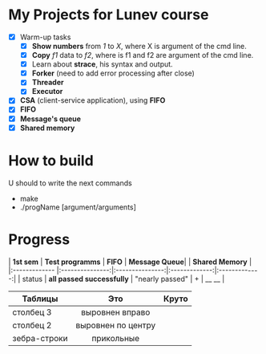# My Projects for Lunev course

- [X] Warm-up tasks
    - [X] __Show numbers__ from _1_ to _X_, where X is argument of the cmd line.
    - [X] __Copy__ _f1_ data to _f2_, where is f1 and f2 are argument of the cmd line.
    - [X] Learn about __strace__, his syntax and output.
    - [X] __Forker__ (need to add error processing after close)
    - [X] __Threader__
    - [X] __Executor__
- [X] __CSA__ (client-service application), using __FIFO__
- [X] __FIFO__
- [X] __Message's queue__
- [X] __Shared memory__

# How to build

U should to write the next commands
*  make
*  ./progName [argument/arguments]

# Progress

| __1st sem__   |       __Test programms__      |   __FIFO__        | __Message Queue__| |    __Shared Memory__   |
|:------------- |:---------------:|:---------------:|:-------------:|:-------------:|
|   status      | __all passed successfully__   | "nearly passed"   |   +                |     __ __              |

| Таблицы       | Это                | Круто |
| ------------- |:------------------:| -----:|
| столбец 3     | выровнен вправо    |  |
| столбец 2     | выровнен по центру |    |
| зебра-строки  | прикольные         |    </head> |
